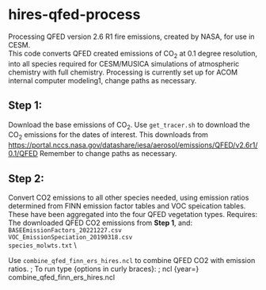 # hires-qfed-process
Processing QFED version 2.6 R1 fire emissions, created by NASA, for use in CESM. \
This code converts QFED created emissions of CO<sub>2</sub> at 0.1 degree resolution, into all species required for CESM/MUSICA simulations of atmospheric chemistry with full chemistry.
Processing is currently set up for ACOM internal computer modeling1, change paths as necessary.

## Step 1:
Download the base emissions of CO<sub>2</sub>.
Use ``get_tracer.sh`` to download the CO<sub>2</sub> emissions for the dates of interest.
This downloads from 
https://portal.nccs.nasa.gov/datashare/iesa/aerosol/emissions/QFED/v2.6r1/0.1/QFED
Remember to change paths as necessary.

## Step 2:
Convert CO2 emissions to all other species needed, using emission ratios determined from FINN emission factor tables and VOC speication tables. These have been aggregated into the four QFED vegetation types. Requires: \
The downloaded QFED CO2 emissions from **Step 1**, and:\
``BASEEmissionFactors_20221227.csv`` \
``VOC_EmissionSpeciation_20190318.csv`` \
``species_molwts.txt`` \

Use ``combine_qfed_finn_ers_hires.ncl`` to combine QFED CO2 with emission ratios.
;   To run type {options in curly braces}:
;         ncl {year=<value>} combine_qfed_finn_ers_hires.ncl

